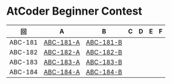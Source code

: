 # AtCoder Beginner Contest

| 回 | A | B | C | D | E | F |
|:---:|:---:|:---:|:---:|:---:|:---:|:---:|
| ABC-181 | [ABC-181-A](ABC-181-A.py) | [ABC-181-B](ABC-181-B.py) |  |  |  |  |
| ABC-182 | [ABC-182-A](ABC-182-A.py) | [ABC-182-B](ABC-182-B.py) |  |  |  |  |
| ABC-183 | [ABC-183-A](ABC-183-A.py) | [ABC-183-B](ABC-183-B.py) |  |  |  |  |
| ABC-184 | [ABC-184-A](ABC-184-A.py) | [ABC-184-B](ABC-184-B.py) |  |  |  |  |
